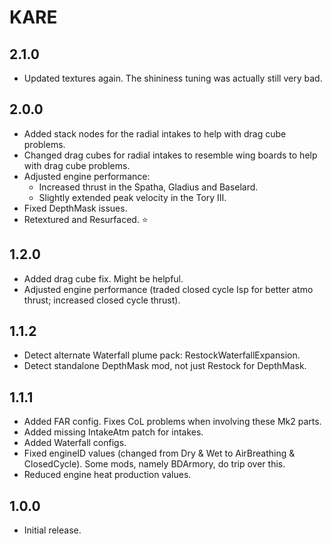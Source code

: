 # KARE

## 2.1.0
* Updated textures again. The shininess tuning was actually still very bad.

## 2.0.0
* Added stack nodes for the radial intakes to help with drag cube problems.
* Changed drag cubes for radial intakes to resemble wing boards to help with drag cube problems.
* Adjusted engine performance:
  * Increased thrust in the Spatha, Gladius and Baselard.
  * Slightly extended peak velocity in the Tory III.
* Fixed DepthMask issues.
* Retextured and Resurfaced. :star:

## 1.2.0
* Added drag cube fix. Might be helpful.
* Adjusted engine performance (traded closed cycle Isp for better atmo thrust; increased closed cycle thrust).

## 1.1.2
* Detect alternate Waterfall plume pack: RestockWaterfallExpansion.
* Detect standalone DepthMask mod, not just Restock for DepthMask.

## 1.1.1
* Added FAR config. Fixes CoL problems when involving these Mk2 parts.
* Added missing IntakeAtm patch for intakes.
* Added Waterfall configs.
* Fixed engineID values (changed from Dry & Wet to AirBreathing & ClosedCycle). Some mods, namely BDArmory, do trip over this.
* Reduced engine heat production values.

## 1.0.0
* Initial release.
